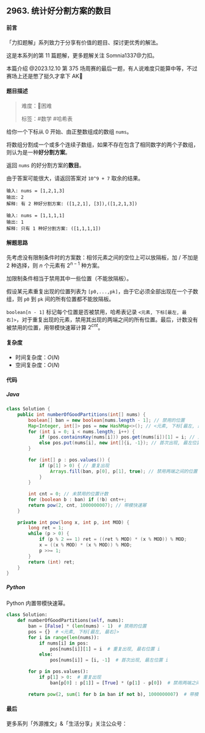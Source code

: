 ## 2963. 统计好分割方案的数目

#### 前言

「力扣题解」系列致力于分享有价值的题目、探讨更优秀的解法。

这是本系列的第 11 篇题解，更多题解关注 Somnia1337@力扣。

本篇介绍 @2023.12.10 第 375 场周赛的最后一题，有人说难度只能算中等，不过赛场上还是憋了挺久才拿下 AK🤣

#### 题目描述

> 难度：🔴困难
>
> 标签：\#数学 \#哈希表

给你一个下标从 0 开始、由正整数组成的数组 `nums`。

将数组分割成一个或多个连续子数组，如果不存在包含了相同数字的两个子数组，则认为是一种**好分割方案**。

返回 `nums` 的好分割方案的**数目**。

由于答案可能很大，请返回答案对 `10^9 + 7` 取余的结果。

```text
输入: nums = [1,2,1,3]
输出: 2
解释: 有 2 种好分割方案: ([1,2,1], [3]),([1,2,1,3])
```

```text
输入: nums = [1,1,1,1]
输出: 1
解释: 只有 1 种好分割方案: ([1,1,1,1])
```

#### 解题思路

先考虑没有限制条件时的方案数：相邻元素之间的空位上可以放隔板，加 / 不加是 $2$ 种选择，则 $n$ 个元素有 $2^{n - 1}$ 种方案。

加限制条件相当于禁用其中一些位置（不能放隔板）。

假设某元素重复出现的位置列表为 `[p0,...,pk]`，由于它必须全部出现在一个子数组，则 `p0` 到 `pk` 间的所有位置都不能放隔板。

`boolean[n - 1]` 标记每个位置是否被禁用，哈希表记录 `<元素, 下标[最左, 最右]>`，对于重复出现的元素，禁用其出现的两端之间的所有位置。最后，计数没有被禁用的位置，用带模快速幂计算 $2^{cnt}$。

#### 复杂度

- 时间复杂度：$O(N)$
- 空间复杂度：$O(N)$

#### 代码

##### Java

```java
class Solution {
    public int numberOfGoodPartitions(int[] nums) {
        boolean[] ban = new boolean[nums.length - 1]; // 禁用的位置
        Map<Integer, int[]> pos = new HashMap<>(); // <元素, 下标[最左, 最右]>
        for (int i = 0; i < nums.length; i++) {
            if (pos.containsKey(nums[i])) pos.get(nums[i])[1] = i; // 重复出现, 最右位置 i
            else pos.put(nums[i], new int[]{i, -1}); // 首次出现, 最左位置 i
        }
        
        for (int[] p : pos.values()) {
            if (p[1] > 0) { // 重复出现
                Arrays.fill(ban, p[0], p[1], true); // 禁用两端之间的位置
            }
        }
        
        int cnt = 0; // 未禁用的位置计数
        for (boolean b : ban) if (!b) cnt++;
        return pow(2, cnt, 1000000007); // 带模快速幂
    }
	
    private int pow(long x, int p, int MOD) {
        long ret = 1;
        while (p > 0) {
            if (p % 2 == 1) ret = ((ret % MOD) * (x % MOD)) % MOD;
            x = ((x % MOD) * (x % MOD)) % MOD;
            p >>= 1;
        }
        return (int) ret;
    }
}
```

##### Python

Python 内置带模快速幂。

```python
class Solution:
    def numberOfGoodPartitions(self, nums):
        ban = [False] * (len(nums) - 1)  # 禁用的位置
        pos = {}  # <元素, 下标[最左, 最右]>
        for i in range(len(nums)):
            if nums[i] in pos:
                pos[nums[i]][1] = i  # 重复出现, 最右位置 i
            else:
                pos[nums[i]] = [i, -1]  # 首次出现, 最左位置 i
		
        for p in pos.values():
            if p[1] > 0:  # 重复出现
                ban[p[0] : p[1]] = [True] * (p[1] - p[0])  # 禁用两端之间的位置
		
        return pow(2, sum(1 for b in ban if not b), 1000000007)  # 带模快速幂
```

#### 最后

更多系列「外源推文」&「生活分享」关注公众号：